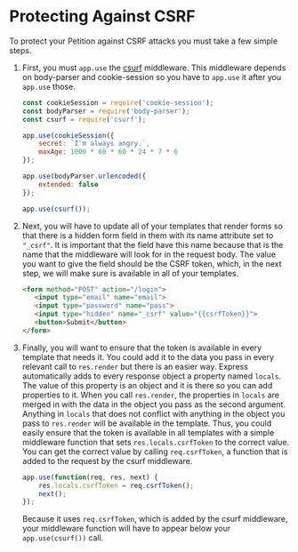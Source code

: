 # Protecting Against CSRF

To protect your Petition against CSRF attacks you must take a few simple steps.

1. First, you must `app.use` the [csurf](https://github.com/expressjs/csurf) middleware. This middleware depends on body-parser and cookie-session so you have to `app.use` it after you `app.use` those.
    ```js
    const cookieSession = require('cookie-session');
    const bodyParser = require('body-parser');
    const csurf = require('csurf');

    app.use(cookieSession({
        secret: `I'm always angry.`,
        maxAge: 1000 * 60 * 60 * 24 * 7 * 6
    });

    app.use(bodyParser.urlencoded({
        extended: false
    });

    app.use(csurf()); 
    ```

2. Next, you will have to update all of your templates that render forms so that there is a hidden form field in them with its name attribute set to `"_csrf"`. It is important that the field have this name because that is the name that the middleware will look for in the request body. The value you want to give the field should be the CSRF token, which, in the next step, we will make sure is available in all of your templates.

   ```html
   <form method="POST" action="/login">
      <input type="email" name="email">
      <input type="password" name="pass">
      <input type="hidden" name="_csrf" value="{{csrfToken}}">
      <button>Submit</button>
   </form>
   ```

3. Finally, you will want to ensure that the token is available in every template that needs it. You could add it to the data you pass in every relevant call to `res.render` but there is an easier way. Express automatically adds to every response object a property named `locals`. The value of this property is an object and it is there so you can add properties to it. When you call `res.render`, the properties in `locals` are merged in with the data in the object you pass as the second argument. Anything in `locals` that does not conflict with anything in the object you pass to `res.render` will be available in the template. Thus, you could easily ensure that the token is available in all templates with a simple middleware function that sets `res.locals.csrfToken` to the correct value. You can get the correct value by calling `req.csrfToken`, a function that is added to the request by the csurf middleware. 
   ```js
   app.use(function(req, res, next) {
       res.locals.csrfToken = req.csrfToken();
       next();
   });	
   ```
   Because it uses `req.csrfToken`, which is added by the csurf middleware, your middleware function will have to appear below your `app.use(csurf())` call.

 
